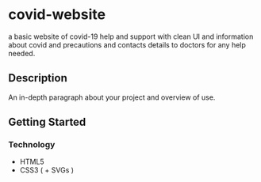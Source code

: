 
# covid-website

a basic website of covid-19 help and support with clean UI and information about covid and precautions and contacts details to doctors for any help needed.

## Description

An in-depth paragraph about your project and overview of use.

## Getting Started

### Technology 
- HTML5
- CSS3 ( + SVGs )
